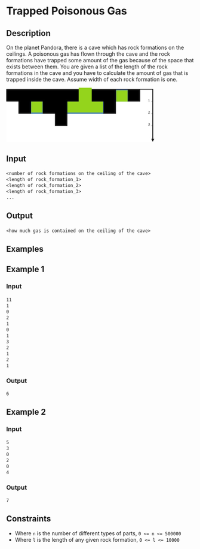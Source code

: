 # Trapped Poisonous Gas


## Description

On the planet Pandora, there is a cave which has rock formations on the ceilings. A poisonous gas has flown through the cave and the rock formations have trapped some amount of the gas because of the space that exists between them. You are given a list of the length of the rock formations in the cave and you have to calculate the amount of gas that is trapped inside the cave. Assume width of each rock formation is one.

![alt text](https://github.com/lucidsoftware/lucid-programming-competition-2020/blob/master/problems/TrappedPoisonousGas/trappedpoisongas.jpg)

## Input

```
<number of rock formations on the ceiling of the cave>
<length of rock_formation_1>
<length of rock_formation_2>
<length of rock_formation_3>
...
```

## Output

```<how much gas is contained on the ceiling of the cave>```

## Examples

## Example 1

### Input
```
11
1
0
2
1
0
1
3
2
1
2
1
```
### Output
```
6
```

## Example 2

### Input
```
5
3
0
2
0
4
```
### Output
```
7
```

## Constraints
* Where `n` is the number of different types of parts, `0 <= n <= 500000`
* Where `l` is the length of any given rock formation, `0 <= l <= 10000`